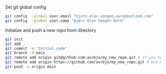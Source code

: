 Set git global config

```bash
git config --global user.email "bjorn.olav.vangen.aure@outlook.com"
git config --global user.name "Bjørn Olav Vangen Aure"
```

Initialize and push a new repo from directory

```bash
git init
git add .
git commit -m "Initial code"
git branch -M main
git remote add origin git@github.com:aurbjo/my_new_repo.git # if you have setup SSH keys
git remote add origin https://github.com/aurbjo/my_new_repo.git # Use HTTPS (browser to authenticate)
git push -u origin main
```
